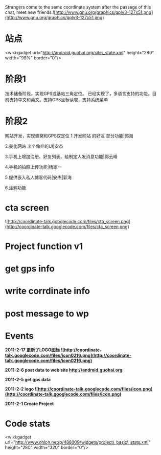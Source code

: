 Strangers come to the same coordinate system after the passage of this chat, meet new friends.![http://www.gnu.org/graphics/gplv3-127x51.png](http://www.gnu.org/graphics/gplv3-127x51.png)

# 站点 #
&lt;wiki:gadget url="http://android.guohai.org/site\_state.xml" height="280" width="98%" border="0"/&gt;

# 阶段1 #
技术储备阶段，实现GPS或基站三角定位。
已经实现了，多语言支持的功能，目前支持中文和英文。支持GPS坐标读取，支持系统菜单

# 阶段2 #
网站开发，实现蜂窝和GPS双定位
1.开发网站 的好友 部分功能|郭海

2.美化网站 出个像样的UI|安杰

3.手机上增加注册、好友列表、给制定人发消息功能|郭云峰

4.手机的拍照上传功能|杨家一

5.提供嵌入私人博客代码|安杰|郭海

6.涂鸦功能



# cta screen #
![http://coordinate-talk.googlecode.com/files/cta_screen.png](http://coordinate-talk.googlecode.com/files/cta_screen.png)

# Project function v1 #

# get gps info

# write corrdinate info

# post message to wp

# Events #
**2011-2-17 更新了LOGO图标 ![http://coordinate-talk.googlecode.com/files/icon0216.png](http://coordinate-talk.googlecode.com/files/icon0216.png)**

**2011-2-6 post data to web site http://android.guohai.org**

**2011-2-5 get gps data**

**2011-2-2 logo ![http://coordinate-talk.googlecode.com/files/icon.png](http://coordinate-talk.googlecode.com/files/icon.png)**

**2011-2-1 Create Project**


# Code stats #
&lt;wiki:gadget url="http://www.ohloh.net/p/488009/widgets/project\_basic\_stats.xml" height="280" width="320" border="0"/&gt;